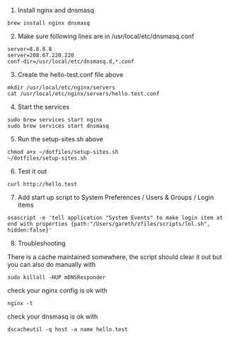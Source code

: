 1) Install nginx and dnsmasq

```
brew install nginx dnsmasq
```

2) Make sure following lines are in /usr/local/etc/dnsmasq.conf

```
server=8.8.8.8
server=208.67.220.220
conf-dir=/usr/local/etc/dnsmasq.d,*.conf
```

3) Create the hello-test.conf file above

```
mkdir /usr/local/etc/nginx/servers
cat /usr/local/etc/nginx/servers/hello.test.conf
```

4) Start the services

```
sudo brew services start nginx
sudo brew services start dnsmasq
```

5) Run the setup-sites.sh above

```
chmod a+x ~/dotfiles/setup-sites.sh
~/dotfiles/setup-sites.sh
```

6) Test it out

```
curl http://hello.test
```

7) Add start up script to System Preferences / Users & Groups / Login items

```
osascript -e 'tell application "System Events" to make login item at end with properties {path:"/Users/gareth/zfiles/scripts/lol.sh", hidden:false}'
```

8) Troubleshooting

There is a cache maintained somewhere, the script should clear it out but you can also do manually with

```
sudo killall -HUP mDNSResponder
```

check your nginx config is ok with

```
nginx -t
```

check your dnsmasq is ok with

```
dscacheutil -q host -a name hello.test
```
